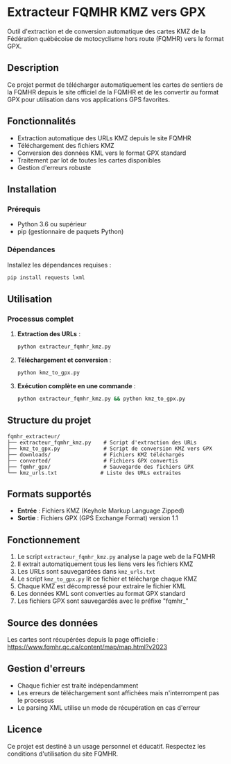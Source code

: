 # Extracteur FQMHR KMZ vers GPX

Outil d'extraction et de conversion automatique des cartes KMZ de la Fédération québécoise de motocyclisme hors route (FQMHR) vers le format GPX.

## Description

Ce projet permet de télécharger automatiquement les cartes de sentiers de la FQMHR depuis le site officiel de la FQMHR et de les convertir au format GPX pour utilisation dans vos applications GPS favorites.

## Fonctionnalités

- Extraction automatique des URLs KMZ depuis le site FQMHR
- Téléchargement des fichiers KMZ
- Conversion des données KML vers le format GPX standard
- Traitement par lot de toutes les cartes disponibles
- Gestion d'erreurs robuste

## Installation

### Prérequis

- Python 3.6 ou supérieur
- pip (gestionnaire de paquets Python)

### Dépendances

Installez les dépendances requises :

```bash
pip install requests lxml
```

## Utilisation

### Processus complet

1. **Extraction des URLs** :
   ```bash
   python extracteur_fqmhr_kmz.py
   ```

2. **Téléchargement et conversion** :
   ```bash
   python kmz_to_gpx.py
   ```

3. **Exécution complète en une commande** :
   ```bash
   python extracteur_fqmhr_kmz.py && python kmz_to_gpx.py
   ```

## Structure du projet

```
fqmhr_extracteur/
├── extracteur_fqmhr_kmz.py    # Script d'extraction des URLs
├── kmz_to_gpx.py              # Script de conversion KMZ vers GPX
├── downloads/                 # Fichiers KMZ téléchargés
├── converted/                 # Fichiers GPX convertis
├── fqmhr_gpx/                 # Sauvegarde des fichiers GPX
└── kmz_urls.txt              # Liste des URLs extraites
```

## Formats supportés

- **Entrée** : Fichiers KMZ (Keyhole Markup Language Zipped)
- **Sortie** : Fichiers GPX (GPS Exchange Format) version 1.1

## Fonctionnement

1. Le script `extracteur_fqmhr_kmz.py` analyse la page web de la FQMHR
2. Il extrait automatiquement tous les liens vers les fichiers KMZ
3. Les URLs sont sauvegardées dans `kmz_urls.txt`
4. Le script `kmz_to_gpx.py` lit ce fichier et télécharge chaque KMZ
5. Chaque KMZ est décompressé pour extraire le fichier KML
6. Les données KML sont converties au format GPX standard
7. Les fichiers GPX sont sauvegardés avec le préfixe "fqmhr_"

## Source des données

Les cartes sont récupérées depuis la page officielle : https://www.fqmhr.qc.ca/content/map/map.html?v2023

## Gestion d'erreurs

- Chaque fichier est traité indépendamment
- Les erreurs de téléchargement sont affichées mais n'interrompent pas le processus
- Le parsing XML utilise un mode de récupération en cas d'erreur

## Licence

Ce projet est destiné à un usage personnel et éducatif. Respectez les conditions d'utilisation du site FQMHR.
